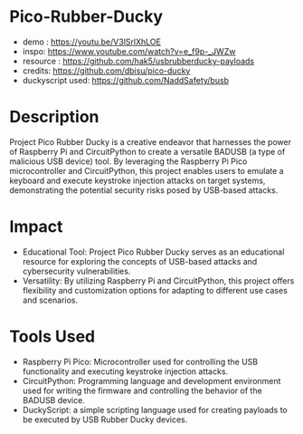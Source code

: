 # Pico-Rubber-Ducky

- demo : https://youtu.be/V3lSrlXhLOE
- inspo: https://www.youtube.com/watch?v=e_f9p-_JWZw
- resource : https://github.com/hak5/usbrubberducky-payloads
- credits: https://github.com/dbisu/pico-ducky
- duckyscript used: https://github.com/NaddSafety/busb

<h1>Description</h1>

Project Pico Rubber Ducky is a creative endeavor that harnesses the power of Raspberry Pi and CircuitPython to create a versatile BADUSB (a type of malicious USB device) tool. By leveraging the Raspberry Pi Pico microcontroller and CircuitPython, this project enables users to emulate a keyboard and execute keystroke injection attacks on target systems, demonstrating the potential security risks posed by USB-based attacks.

<h1>Impact</h1>

- Educational Tool: Project Pico Rubber Ducky serves as an educational resource for exploring the concepts of USB-based attacks and cybersecurity vulnerabilities.
- Versatility: By utilizing Raspberry Pi and CircuitPython, this project offers flexibility and customization options for adapting to different use cases and scenarios.
  
<h1>Tools Used</h1>

- Raspberry Pi Pico: Microcontroller used for controlling the USB functionality and executing keystroke injection attacks.
- CircuitPython: Programming language and development environment used for writing the firmware and controlling the behavior of the BADUSB device.
- DuckyScript:  a simple scripting language used for creating payloads to be executed by USB Rubber Ducky devices.
